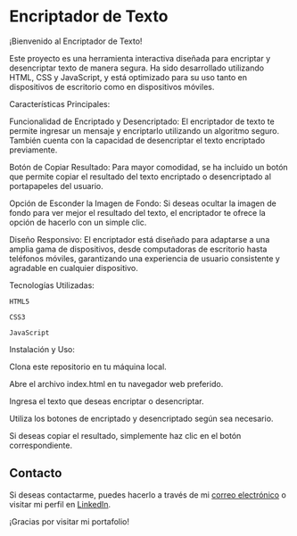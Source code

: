 
# Encriptador de Texto

¡Bienvenido al Encriptador de Texto!

Este proyecto es una herramienta interactiva diseñada para encriptar y desencriptar texto de manera segura. Ha sido desarrollado utilizando HTML, CSS y JavaScript, y está optimizado para su uso tanto en dispositivos de escritorio como en dispositivos móviles.

Características Principales:

Funcionalidad de Encriptado y Desencriptado: El encriptador de texto te permite ingresar un mensaje y encriptarlo utilizando un algoritmo seguro. También cuenta con la capacidad de desencriptar el texto encriptado previamente.

Botón de Copiar Resultado: Para mayor comodidad, se ha incluido un botón que permite copiar el resultado del texto encriptado o desencriptado al portapapeles del usuario.

Opción de Esconder la Imagen de Fondo: Si deseas ocultar la imagen de fondo para ver mejor el resultado del texto, el encriptador te ofrece la opción de hacerlo con un simple clic.

Diseño Responsivo: El encriptador está diseñado para adaptarse a una amplia gama de dispositivos, desde computadoras de escritorio hasta teléfonos móviles, garantizando una experiencia de usuario consistente y agradable en cualquier dispositivo.

Tecnologías Utilizadas:

    HTML5

    CSS3

    JavaScript

Instalación y Uso:

Clona este repositorio en tu máquina local.

Abre el archivo index.html en tu navegador web preferido.

Ingresa el texto que deseas encriptar o desencriptar.

Utiliza los botones de encriptado y desencriptado según sea necesario.

Si deseas copiar el resultado, simplemente haz clic en el botón correspondiente.

## Contacto

Si deseas contactarme, puedes hacerlo a través de mi [correo electrónico](mailto:josueahs21@gmail.com) o visitar mi perfil en [LinkedIn](https://www.linkedin.com/in/josuehernandezdev).

¡Gracias por visitar mi portafolio!
